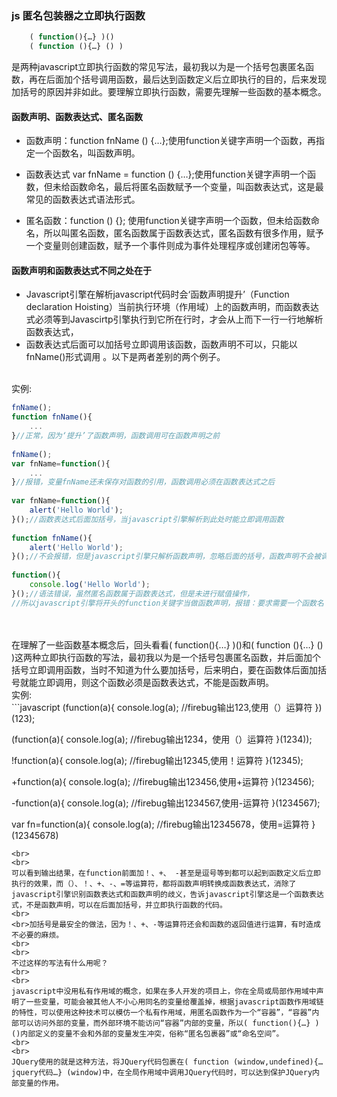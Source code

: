 ### js 匿名包装器之立即执行函数
```javascript
    ( function(){…} )()
    ( function (){…} () )
```
是两种javascript立即执行函数的常见写法，最初我以为是一个括号包裹匿名函数，再在后面加个括号调用函数，最后达到函数定义后立即执行的目的，后来发现加括号的原因并非如此。要理解立即执行函数，需要先理解一些函数的基本概念。


#### 函数声明、函数表达式、匿名函数

* 函数声明：function fnName () {…};使用function关键字声明一个函数，再指定一个函数名，叫函数声明。

* 函数表达式 var fnName = function () {…};使用function关键字声明一个函数，但未给函数命名，最后将匿名函数赋予一个变量，叫函数表达式，这是最常见的函数表达式语法形式。

* 匿名函数：function () {}; 使用function关键字声明一个函数，但未给函数命名，所以叫匿名函数，匿名函数属于函数表达式，匿名函数有很多作用，赋予一个变量则创建函数，赋予一个事件则成为事件处理程序或创建闭包等等。

#### 函数声明和函数表达式不同之处在于
* Javascript引擎在解析javascript代码时会‘函数声明提升’（Function declaration Hoisting）当前执行环境（作用域）上的函数声明，而函数表达式必须等到Javascirtp引擎执行到它所在行时，才会从上而下一行一行地解析函数表达式，
* 函数表达式后面可以加括号立即调用该函数，函数声明不可以，只能以fnName()形式调用 。以下是两者差别的两个例子。

<br>实例:

```javascript
fnName();
function fnName(){
    ...
}//正常，因为‘提升’了函数声明，函数调用可在函数声明之前
  
fnName();
var fnName=function(){
    ...
}//报错，变量fnName还未保存对函数的引用，函数调用必须在函数表达式之后
 
var fnName=function(){
    alert('Hello World');
}();//函数表达式后面加括号，当javascript引擎解析到此处时能立即调用函数
 
function fnName(){
    alert('Hello World');
}();//不会报错，但是javascript引擎只解析函数声明，忽略后面的括号，函数声明不会被调用
 
function(){
    console.log('Hello World');    
}();//语法错误，虽然匿名函数属于函数表达式，但是未进行赋值操作，
//所以javascript引擎将开头的function关键字当做函数声明，报错：要求需要一个函数名

```
<br>
<br>在理解了一些函数基本概念后，回头看看( function(){…} )()和( function (){…} () )这两种立即执行函数的写法，最初我以为是一个括号包裹匿名函数，并后面加个括号立即调用函数，当时不知道为什么要加括号，后来明白，要在函数体后面加括号就能立即调用，则这个函数必须是函数表达式，不能是函数声明。
<br>实例:
<br>
```javascript
(function(a){
    console.log(a);   //firebug输出123,使用（）运算符
})(123);
  
(function(a){
    console.log(a);   //firebug输出1234，使用（）运算符
}(1234));
  
!function(a){
    console.log(a);   //firebug输出12345,使用！运算符
}(12345);
  
+function(a){
    console.log(a);   //firebug输出123456,使用+运算符
}(123456);
  
-function(a){
    console.log(a);   //firebug输出1234567,使用-运算符
}(1234567);
  
var fn=function(a){
    console.log(a);   //firebug输出12345678，使用=运算符
}(12345678)
```
<br>
<br>
可以看到输出结果，在function前面加！、+、 -甚至是逗号等到都可以起到函数定义后立即执行的效果，而（）、！、+、-、=等运算符，都将函数声明转换成函数表达式，消除了javascript引擎识别函数表达式和函数声明的歧义，告诉javascript引擎这是一个函数表达式，不是函数声明，可以在后面加括号，并立即执行函数的代码。
<br>
<br>加括号是最安全的做法，因为！、+、-等运算符还会和函数的返回值进行运算，有时造成不必要的麻烦。
<br>
<br>
不过这样的写法有什么用呢？
<br>
<br>
javascript中没用私有作用域的概念，如果在多人开发的项目上，你在全局或局部作用域中声明了一些变量，可能会被其他人不小心用同名的变量给覆盖掉，根据javascript函数作用域链的特性，可以使用这种技术可以模仿一个私有作用域，用匿名函数作为一个“容器”，“容器”内部可以访问外部的变量，而外部环境不能访问“容器”内部的变量，所以( function(){…} )()内部定义的变量不会和外部的变量发生冲突，俗称“匿名包裹器”或“命名空间”。
<br>
<br>
JQuery使用的就是这种方法，将JQuery代码包裹在( function (window,undefined){…jquery代码…} (window)中，在全局作用域中调用JQuery代码时，可以达到保护JQuery内部变量的作用。

